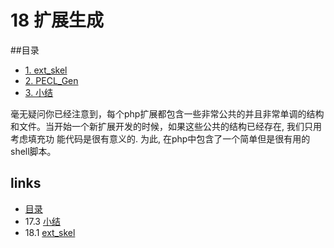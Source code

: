 # 18 扩展生成

##目录

   * [1. ext_skel](<book/chapt18/18.1.md>)
   * [2. PECL_Gen](<book/chapt18/18.2.md>)
   * [3. 小结](<book/chapt18/18.3.md>)

毫无疑问你已经注意到，每个php扩展都包含一些非常公共的并且非常单调的结构和文件。当开始一个新扩展开发的时候，如果这些公共的结构已经存在, 我们只用考虑填充功 能代码是很有意义的. 为此, 在php中包含了一个简单但是很有用的shell脚本。


## links
   * [目录](<book/preface.md>)
   * 17.3 [小结](<book/chapt17/17.3.md>)
   * 18.1 [ext_skel](<book/chapt18/18.1.md>)
